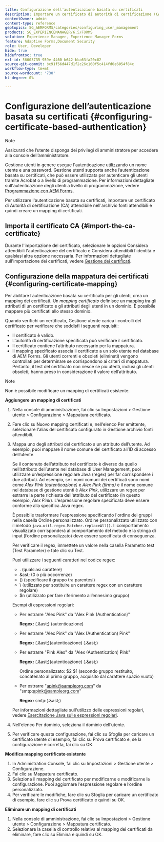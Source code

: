 ```yaml
---
title: Configurazione dell’autenticazione basata su certificati
description: Importare un certificato di autorità di certificazione (CA) nell'archivio fonti attendibili e creare un mapping di certificati per l'autenticazione basata su certificati.
contentOwner: admin
content-type: reference
geptopics: SG_AEMFORMS/categories/configuring_user_management
products: SG_EXPERIENCEMANAGER/6.5/FORMS
solution: Experience Manager, Experience Manager Forms
feature: Adaptive Forms,Document Security
role: User, Developer
hide: true
hidefromtoc: true
exl-id: 56603735-959e-4460-b642-bba63fa20c02
source-git-commit: bc91f56d447d1f2c26c160f5c414fd0e6054f84c
workflow-type: tm+mt
source-wordcount: '730'
ht-degree: 0%

---
```


# Configurazione dell’autenticazione basata su certificati {#configuring-certificate-based-authentication}

>[!NOTE]
> 
> Assicurati che l’utente disponga dei privilegi di amministratore per accedere alla console dell’amministratore.

Gestione utenti in genere esegue l&#39;autenticazione utilizzando un nome utente e una password. Gestione utenti supporta anche l’autenticazione basata su certificati, che può essere utilizzata per autenticare gli utenti tramite Acrobat o a livello di programmazione. Per informazioni dettagliate sull&#39;autenticazione degli utenti a livello di programmazione, vedere [Programmazione con AEM Forms](https://www.adobe.com/go/learn_aemforms_programming_63).

Per utilizzare l&#39;autenticazione basata su certificati, importare un certificato di Autorità di certificazione (CA) attendibile nell&#39;archivio fonti attendibili e quindi creare un mapping di certificati.

## Importa il certificato CA {#import-the-ca-certificate}

Durante l&#39;importazione del certificato, selezionare le opzioni Considera attendibili l&#39;autenticazione del certificato e Considera attendibili l&#39;identità e qualsiasi altra opzione necessaria. Per informazioni dettagliate sull&#39;importazione dei certificati, vedere [Gestione dei certificati](/help/forms/using/admin-help/certificates.md#managing-certificates).

## Configurazione della mappatura dei certificati {#configuring-certificate-mapping}

Per abilitare l’autenticazione basata su certificato per gli utenti, crea un mapping dei certificati. Un *mapping certificato* definisce un mapping tra gli attributi di un certificato e gli attributi degli utenti in un dominio. È possibile mappare più certificati allo stesso dominio.

Quando verifichi un certificato, Gestione utente carica i controlli del certificato per verificare che soddisfi i seguenti requisiti:

* Il certificato è valido.
* L&#39;autorità di certificazione specificata può verificare il certificato.
* Il certificato contiene l’attributo necessario per la mappatura.
* Il mapping specificato associa il certificato a un solo utente nel database di AEM Forms. Gli utenti correnti e obsoleti (eliminati) vengono controllati per determinare se corrispondono ai criteri di mappatura. Pertanto, il test del certificato non riesce se più utenti, inclusi gli utenti obsoleti, hanno preso in considerazione il valore dell’attributo.

>[!NOTE]
>
>Non è possibile modificare un mapping di certificati esistente.

**Aggiungere un mapping di certificati**

1. Nella console di amministrazione, fai clic su Impostazioni > Gestione utente > Configurazione > Mappatura certificato.
1. Fare clic su Nuovo mapping certificati e, nell&#39;elenco Per emittente, selezionare l&#39;alias del certificato configurato in Gestione archivio fonti attendibili.
1. Mappa uno degli attributi del certificato a un attributo dell’utente. Ad esempio, puoi mappare il nome comune del certificato all’ID di accesso dell’utente.

   Se il contenuto dell’attributo nel certificato è diverso da quello nell’attributo dell’utente nel database di User Management, puoi utilizzare un’espressione regolare Java (regex) per far corrispondere i due attributi. Ad esempio, se i nomi comuni dei certificati sono nomi come *Alex Pink (autenticazione)* e *Alex Pink (firma)* e il nome comune nel database di gestione utenti è *Alex Pink*, utilizzare un regex per estrarre la parte richiesta dell&#39;attributo del certificato (in questo esempio, *Alex Pink*). L&#39;espressione regolare specificata deve essere conforme alla specifica Java regex.

   È possibile trasformare l&#39;espressione specificando l&#39;ordine dei gruppi nella casella Ordine personalizzato. Ordine personalizzato utilizzato con il metodo `java.util.regex.Matcher.replaceAll()`. Il comportamento visualizzato corrisponderà al comportamento del metodo e la stringa di input (l’ordine personalizzato) deve essere specificata di conseguenza.

   Per verificare il regex, immettete un valore nella casella Parametro test (Test Parameter) e fate clic su Test.

   Puoi utilizzare i seguenti caratteri nel codice regex:

   * . (qualsiasi carattere)
   * &amp;ast; (0 o più occorrenze)
   * () (specificare il gruppo tra parentesi)
   * \ (utilizzato per sostituire un carattere regex con un carattere regolare)
   * $n (utilizzato per fare riferimento all’ennesimo gruppo)

   Esempi di espressioni regolari:

   * Per estrarre &quot;Alex Pink&quot; da &quot;Alex Pink (Authentication)&quot;

     **Regex:** (.&amp;ast;) \(autenticazione\)

   * Per estrarre &quot;Alex Pink&quot; da &quot;Alex (Authentication) Pink&quot;

     **Regex:** (.&amp;ast;)\(autenticazione\) (.&amp;ast;)

   * Per estrarre &quot;Pink Alex&quot; da &quot;Alex (Authentication) Pink&quot;

     **Regex:** (.&amp;ast;)\(autenticazione\) (.&amp;ast;)

     Ordine personalizzato: $2 $1 (secondo gruppo restituito, concatenato al primo gruppo, acquisito dal carattere spazio vuoto)

   * Per estrarre &quot;apink@sampleorg.com&quot; da &quot;smtp:apink@sampleorg.com&quot;

     **Regex:** smtp:(.&amp;ast;)

   Per informazioni dettagliate sull&#39;utilizzo delle espressioni regolari, vedere [Esercitazione Java sulle espressioni regolari](https://java.sun.com/docs/books/tutorial/essential/regex/).

1. Nell’elenco Per dominio, seleziona il dominio dell’utente.
1. Per verificare questa configurazione, fai clic su Sfoglia per caricare un certificato utente di esempio, fai clic su Prova certificato e, se la configurazione è corretta, fai clic su OK.

**Modifica mapping certificato esistente**

1. In Administration Console, fai clic su Impostazioni > Gestione utente > Configurazione.
1. Fai clic su Mappatura certificato.
1. Seleziona il mapping del certificato per modificarne e modificarne la configurazione. Puoi aggiornare l’espressione regolare e l’ordine personalizzato.
1. Per verificare le modifiche, fare clic su Sfoglia per caricare un certificato di esempio, fare clic su Prova certificato e quindi su OK.

**Eliminare un mapping di certificati**

1. Nella console di amministrazione, fai clic su Impostazioni > Gestione utente > Configurazione > Mappatura certificato.
1. Selezionare la casella di controllo relativa al mapping dei certificati da eliminare, fare clic su Elimina e quindi su OK.
